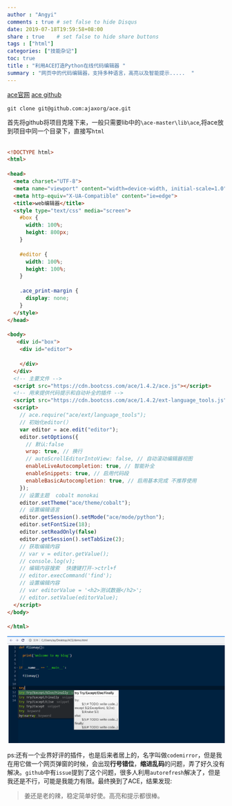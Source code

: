 ```yaml
---
author : "Angyi"
comments : true	# set false to hide Disqus
date: 2019-07-18T19:59:58+08:00
share : true	# set false to hide share buttons
tags : ["html"]
categories: ["技能杂记"]
toc: true
title : "利用ACE打造Python在线代码编辑器 "
summary : "网页中的代码编辑器，支持多种语言，高亮以及智能提示.....  "
---
```




[ace官网](https://ace.c9.io)
[ace github](<https://github.com/ajaxorg/ace/>)



```git
git clone git@github.com:ajaxorg/ace.git
```
首先将github将项目克隆下来，一般只需要lib中的`\ace-master\lib\ace`,将ace放到项目中同一个目录下，直接写`html`

```html

<!DOCTYPE html>
<html>

<head>
  <meta charset="UTF-8">
  <meta name="viewport" content="width=device-width, initial-scale=1.0">
  <meta http-equiv="X-UA-Compatible" content="ie=edge">
  <title>web编辑器</title>
  <style type="text/css" media="screen">
    #box {
      width: 100%;
      height: 800px;
    }

    #editor {
      width: 100%;
      height: 100%;
    }

    .ace_print-margin {
      display: none;
    }
  </style>
</head>

<body>
   <div id="box">
    <div id="editor">

    </div>
  </div>
  <!-- 主要文件 -->
  <script src="https://cdn.bootcss.com/ace/1.4.2/ace.js"></script>
  <!-- 用来提供代码提示和自动补全的插件 -->
  <script src="https://cdn.bootcss.com/ace/1.4.2/ext-language_tools.js"></script>
  <script>
    // ace.require("ace/ext/language_tools");
    // 初始化editor(）
    var editor = ace.edit("editor");
    editor.setOptions({
      // 默认:false
      wrap: true, // 换行
      // autoScrollEditorIntoView: false, // 自动滚动编辑器视图
      enableLiveAutocompletion: true, // 智能补全
      enableSnippets: true, // 启用代码段
      enableBasicAutocompletion: true, // 启用基本完成 不推荐使用
    });
    // 设置主题  cobalt monokai
    editor.setTheme("ace/theme/cobalt");
    // 设置编辑语言
    editor.getSession().setMode("ace/mode/python");
    editor.setFontSize(18);
    editor.setReadOnly(false)
    editor.getSession().setTabSize(2);
    // 获取编辑内容
    // var v = editor.getValue();
    // console.log(v);
    // 编辑内容搜索  快捷键打开->ctrl+f
    // editor.execCommand('find');
    // 设置编辑内容
    // var editorValue = '<h2>测试数据</h2>';
    // editor.setValue(editorValue);
  </script>
</body>

</html>


```

![效果图](https://github.com/Flionay/myhugo/blob/master/hugoblog/static/images/B98T$WSKD55%5D5%5DC4EB%257X0I.png?raw=true)



ps:还有一个业界好评的插件，也是后来者居上的，名字叫做`codemirror`，但是我在用它做一个网页弹窗的时候，会出现**行号错位**，**缩进乱码**的问题，弄了好久没有解决。`github`中有`issue`提到了这个问题，很多人利用`autorefresh`解决了，但是我还是不行，可能是我能力有限。最终换到了ACE，结果发现:

>  姜还是老的辣，稳定简单好使。高亮和提示都很棒。



